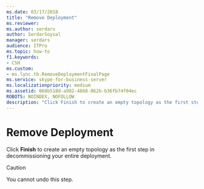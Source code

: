 ```yaml
---
ms.date: 03/17/2018
title: "Remove Deployment"
ms.reviewer: 
ms.author: serdars
author: SerdarSoysal
manager: serdars
audience: ITPro
ms.topic: how-to
f1.keywords:
- CSH
ms.custom:
- ms.lync.tb.RemoveDeploymentFinalPage
ms.service: skype-for-business-server
ms.localizationpriority: medium
ms.assetid: 068b518d-a982-4668-862b-b36fb74f04ec
ROBOTS: NOINDEX, NOFOLLOW
description: "Click Finish to create an empty topology as the first step in decommissioning your entire deployment."
---
```


# Remove Deployment
 
Click **Finish** to create an empty topology as the first step in decommissioning your entire deployment.
  
> [!CAUTION]
> You cannot undo this step. 
  



